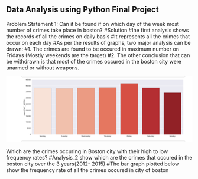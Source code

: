 ## Data Analysis using Python Final Project

Problem Statement 1: Can it be found if on which day of the week most number of crimes take place in boston?
#Solution
#Ihe first analysis shows the records of all the crimes on daily basis
#It represents all the crimes that occur on each day
#As per the results of graphs, two major analysis can be drawn:
#1. The crimes are found to be occured in maximum number on Fridays (Mostly weekends are the target)
#2. The other conclusion that can be withdrawn is that most of the crimes occured in the boston city were unarmed or without weapons. 

![](Images/Ana1.1.PNG?raw=true)

Which are the crimes occuring in Boston city with their high to low frequency rates?
#Analysis_2 show which are the crimes that occured in the boston city over the 3 years(2012- 2015)
#The bar graph plotted below show the frequency rate of all the crimes occured in city of boston
